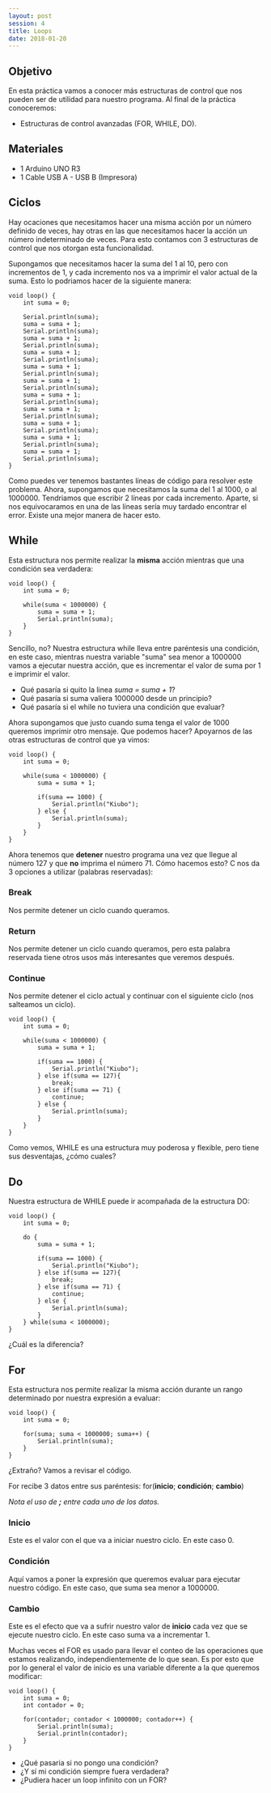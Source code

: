 ```yaml
---
layout: post
session: 4
title: Loops
date: 2018-01-20
---
```


## Objetivo
En esta práctica vamos a conocer más estructuras de control que nos pueden ser de utilidad para nuestro programa. Al 
final de la práctica conoceremos:

* Estructuras de control avanzadas (FOR, WHILE, DO).

## Materiales
* 1 Arduino UNO R3
* 1 Cable USB A - USB B (Impresora)

## Ciclos
Hay ocaciones que necesitamos hacer una misma acción por un número definido de veces, hay otras en las que necesitamos 
hacer la acción un número indeterminado de veces. Para esto contamos con 3 estructuras de control que nos otorgan esta
funcionalidad.

Supongamos que necesitamos hacer la suma del 1 al 10, pero con incrementos de 1, y cada incremento nos va a imprimir el 
valor actual de la suma. Esto lo podriamos hacer de la siguiente manera:

    void loop() {
        int suma = 0;
        
        Serial.println(suma);
        suma = suma + 1;
        Serial.println(suma);
        suma = suma + 1;
        Serial.println(suma);
        suma = suma + 1;
        Serial.println(suma);
        suma = suma + 1;
        Serial.println(suma);
        suma = suma + 1;
        Serial.println(suma);
        suma = suma + 1;
        Serial.println(suma);
        suma = suma + 1;
        Serial.println(suma);
        suma = suma + 1;
        Serial.println(suma);
        suma = suma + 1;
        Serial.println(suma);
        suma = suma + 1;
        Serial.println(suma);
    }
    
Como puedes ver tenemos bastantes líneas de código para resolver este problema. Ahora, supongamos que necesitamos la suma
del 1 al 1000, o al 1000000. Tendriamos que escribir 2 líneas por cada incremento. Aparte, si nos equivocaramos en una de
las líneas sería muy tardado encontrar el error. Existe una mejor manera de hacer esto.

## While
Esta estructura nos permite realizar la **misma** acción mientras que una condición sea verdadera:
    
    void loop() {
        int suma = 0;
        
        while(suma < 1000000) {
            suma = suma + 1;
            Serial.println(suma);
        }
    }
    
Sencillo, no? Nuestra estructura while lleva entre paréntesis una condición, en este caso, mientras nuestra variable 
"suma" sea menor a 1000000 vamos a ejecutar nuestra acción, que es incrementar el valor de suma por 1 e imprimir el valor.

* Qué pasaría si quito la linea *suma = suma + 1*?
* Qué pasaría si suma valiera 1000000 desde un principio?
* Qué pasaría si el while no tuviera una condición que evaluar?

Ahora supongamos que justo cuando suma tenga el valor de 1000 queremos imprimir otro mensaje. Que podemos hacer? Apoyarnos
de las otras estructuras de control que ya vimos:

    void loop() {
        int suma = 0;
        
        while(suma < 1000000) {
            suma = suma + 1;
            
            if(suma == 1000) {
                Serial.println("Kiubo");
            } else {
                Serial.println(suma);
            }
        }
    }
    
Ahora tenemos que **detener** nuestro programa una vez que llegue al número 127 y que **no** imprima el número 71. 
Cómo hacemos esto? C nos da 3 opciones a utilizar (palabras reservadas):

### Break 
Nos permite detener un ciclo cuando queramos. 

### Return
Nos permite detener un ciclo cuando queramos, pero esta palabra reservada tiene otros usos más interesantes que veremos
después.
 
### Continue
Nos permite detener el ciclo actual y continuar con el siguiente ciclo (nos salteamos un ciclo).

    void loop() {
        int suma = 0;
        
        while(suma < 1000000) {
            suma = suma + 1;
            
            if(suma == 1000) {
                Serial.println("Kiubo");
            } else if(suma == 127){
                break;
            } else if(suma == 71) {
                continue;
            } else {
                Serial.println(suma);
            }
        }
    }
    
Como vemos, WHILE es una estructura muy poderosa y flexible, pero tiene sus desventajas, ¿cómo cuales?

## Do
Nuestra estructura de WHILE puede ir acompañada de la estructura DO:

    void loop() {
        int suma = 0;
        
        do {
            suma = suma + 1;
            
            if(suma == 1000) {
                Serial.println("Kiubo");
            } else if(suma == 127){
                break;
            } else if(suma == 71) {
                continue;
            } else {
                Serial.println(suma);
            }
        } while(suma < 1000000);
    }
   
¿Cuál es la diferencia?

## For
Esta estructura nos permite realizar la misma acción durante un rango determinado por nuestra expresión a evaluar:

    void loop() {
        int suma = 0;
        
        for(suma; suma < 1000000; suma++) {
            Serial.println(suma);
        }
    }
    
¿Extraño? Vamos a revisar el código.

For recibe 3 datos entre sus paréntesis: for(**inicio**; **condición**; **cambio**)

*Nota el uso de **;** entre cada uno de los datos.*

### Inicio 
Este es el valor con el que va a iniciar nuestro ciclo. En este caso 0.

### Condición
Aquí vamos a poner la expresión que queremos evaluar para ejecutar nuestro código. En este caso, que suma sea menor a 1000000.

### Cambio
Este es el efecto que va a sufrir nuestro valor de **inicio** cada vez que se ejecute nuestro ciclo. En este caso suma 
va a incrementar 1.

Muchas veces el FOR es usado para llevar el conteo de las operaciones que estamos realizando, independientemente de lo 
que sean. Es por esto que por lo general el valor de inicio es una variable diferente a la que queremos modificar:

    void loop() {
        int suma = 0;
        int contador = 0;
        
        for(contador; contador < 1000000; contador++) {
            Serial.println(suma);
            Serial.println(contador);
        }
    }
 
* ¿Qué pasaria si no pongo una condición? 
* ¿Y sí mi condición siempre fuera verdadera? 
* ¿Pudiera hacer un loop infinito con un FOR?
